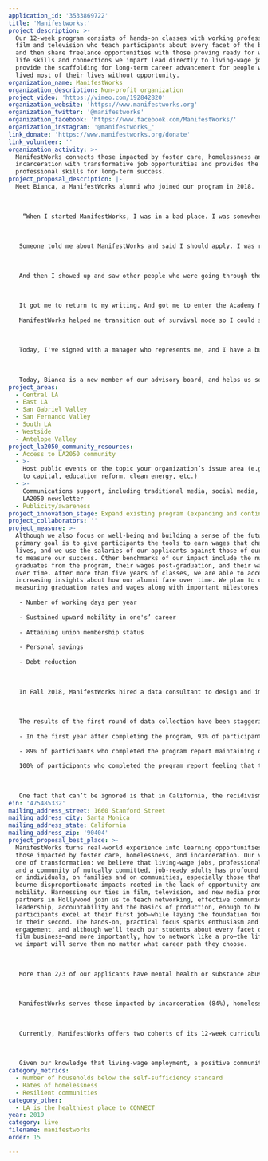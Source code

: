 ```yaml
---
application_id: '3533869722'
title: 'Manifestworks:'
project_description: >-
  Our 12-week program consists of hands-on classes with working professionals in
  film and television who teach participants about every facet of the business —
  and then share freelance opportunities with those proving ready for work. The
  life skills and connections we impart lead directly to living-wage jobs and
  provide the scaffolding for long-term career advancement for people who have
  lived most of their lives without opportunity.
organization_name: ManifestWorks
organization_description: Non-profit organization
project_video: 'https://vimeo.com/192842820'
organization_website: 'https://www.manifestworks.org'
organization_twitter: '@manifestworks'
organization_facebook: 'https://www.facebook.com/ManifestWorks/'
organization_instagram: '@manifestworks_'
link_donate: 'https://www.manifestworks.org/donate'
link_volunteer: ''
organization_activity: >-
  ManifestWorks connects those impacted by foster care, homelessness and
  incarceration with transformative job opportunities and provides the life and
  professional skills for long-term success.
project_proposal_description: |-
  Meet Bianca, a ManifestWorks alumni who joined our program in 2018.
   
   
   
    “When I started ManifestWorks, I was in a bad place. I was somewhere I never expected to be. I was living in a homeless shelter, and this was after I had been in the Air Force and was a veteran. I had lost hope. 
   
   
   
   Someone told me about ManifestWorks and said I should apply. I was really cynical, I didn’t believe anything could come of it. I finally got it together to fill out an application, and I remember the interviews were hard and thinking it didn’t go well. When I got in, I was surprised, but still doubtful. 
   
   
   
   And then I showed up and saw other people who were going through the same thing, and I started to come around. The big moment was when I heard that I didn’t have to focus on my past, but could focus on my potential and my future. That really changed things. 
   
   
   
   It got me to return to my writing. And got me to enter the Academy Nicholl Fellowship. I got to feel proud that my script is in the top 50 screenplays, among thousands of submissions. 
   
   ManifestWorks helped me transition out of survival mode so I could start living and start thriving. 
   
   
   
   Today, I've signed with a manager who represents me, and I have a bunch of scripts I am getting ready to share with the world with my eye on directing my own work. It was a year ago that I was accepted into the program, and as I look back, all of this change couldn’t have happened without ManifestWorks."
   
    
   
   Today, Bianca is a new member of our advisory board, and helps us select our next cohort of participants, in addition to regular class visits to support those following her footsteps. More than just stable housing and consistent income, Bianca has big plans to share her voice. We are so excited to be a part of her journey.
project_areas:
  - Central LA
  - East LA
  - San Gabriel Valley
  - San Fernando Valley
  - South LA
  - Westside
  - Antelope Valley
project_la2050_community_resources:
  - Access to LA2050 community
  - >-
    Host public events on the topic your organization’s issue area (e.g. access
    to capital, education reform, clean energy, etc.) 
  - >-
    Communications support, including traditional media, social media, and
    LA2050 newsletter
  - Publicity/awareness
project_innovation_stage: Expand existing program (expanding and continuing ongoing successful projects)
project_collaborators: ''
project_measure: >-
  Although we also focus on well-being and building a sense of the future, our
  primary goal is to give participants the tools to earn wages that change
  lives, and we use the salaries of our applicants against those of our alumni
  to measure our success. Other benchmarks of our impact include the number of
  graduates from the program, their wages post-graduation, and their wage growth
  over time. After more than five years of classes, we are able to access
  increasing insights about how our alumni fare over time. We plan to continue
  measuring graduation rates and wages along with important milestones such as: 
   
   - Number of working days per year
   
   - Sustained upward mobility in one's’ career
   
   - Attaining union membership status
   
   - Personal savings
   
   - Debt reduction
   
   
   
   In Fall 2018, ManifestWorks hired a data consultant to design and implement ongoing tracking of current participants and alumni. We embarked on a data collection through online surveys of current and former ManifestWorks participants. All data were self-reported by participants in response to standardized survey questions on demographics, employment, financial stability, and overall well-being.
   
   
   
   The results of the first round of data collection have been staggering, some have been reported in response to question #11. We commit to being fully transparent and letting this data validate our mission and our model. Here are some additional highlights:
   
   - In the first year after completing the program, 93% of participants report being employed full- or part-time; this rises to 100% of participants after one or more years
   
   - 89% of participants who completed the program report maintaining or increasing their savings over the past 3 months (40% maintained savings while 49% increased savings)
   
   100% of participants who completed the program report feeling that they have something important to contribute to society (some or all of the time)
   
   
   
   One fact that can’t be ignored is that in California, the recidivism rate is over 65% - a costly problem to our society, the people in it and their future earning potential. The recidivism rate for people who complete our program at ManifestWorks is close to zero. And at the same time, we seed significant possibilities for career growth and earned wages. And more than anything else, we provide a pathway for those impacted by foster care, incarceration and homelessness in Los Angeles to a fulfilling career and of realized potential for the first time in their lives.
ein: '475485332'
mailing_address_street: 1660 Stanford Street
mailing_address_city: Santa Monica
mailing_address_state: California
mailing_address_zip: '90404'
project_proposal_best_place: >-
  ManifestWorks turns real-world experience into learning opportunities for
  those impacted by foster care, homelessness, and incarceration. Our vision is
  one of transformation: we believe that living-wage jobs, professional mentors
  and a community of mutually committed, job-ready adults has profound impacts
  on individuals, on families and on communities, especially those that have
  bourne disproportionate impacts rooted in the lack of opportunity and social
  mobility. Harnessing our ties in film, television, and new media production,
  partners in Hollywood join us to teach networking, effective communication,
  leadership, accountability and the basics of production, enough to help
  participants excel at their first job—while laying the foundation for success
  in their second. The hands-on, practical focus sparks enthusiasm and
  engagement, and although we'll teach our students about every facet of the
  film business—and more importantly, how to network like a pro—the life skills
  we impart will serve them no matter what career path they choose.
   
   
   
   More than 2/3 of our applicants have mental health or substance abuse diagnoses, less than half receive adequate medical care, virtually all have been exposed to violence while living in high-risk neighborhoods, and studies show that close to 60 percent of those leaving incarceration will return to jail. Chronic unemployment or underemployment impacts all of our applicants, their wages—if they exist—are unsustainable, and many of those we serve have never had a job. 
   
   
   
   ManifestWorks serves those impacted by incarceration (84%), homelessness (54%) and foster care (18%), with considerable overlap. Applicants come to us from transitional housing, homeless services organizations, youth homeless organizations, post-incarceration transition homes, corrections, parole and probation officers, and employment services organizations.
   
   
   
   Currently, ManifestWorks offers two cohorts of its 12-week curriculum a year, one in the Spring, and one in the Fall, and we anticipate adding a third cohort in 2020. In addition to the curriculum, we add a few weeks to screen and interview candidates and hold an orientation prior to beginning each session.
   
   
   
   Given our knowledge that living-wage employment, a positive community, and engaged mentors are the most concrete ways to change lives, reduce risky health behaviors and improve long-term outcomes following extensive system contact and homelessness, ManifestWorks offers a unique opportunity towards well-being and personal and professional self-actualization. Our outcomes are unmatched: Not only are they healthier, more self sustaining, more hopeful and earning more money in dynamic and upwardly mobile careers than ever before, but they provide for their families and impact their communities directly. We are literally creating self-sufficiency, providing immediate pathways out of homelessness and fortifying struggling communities with role models, wages and a first chance at opportunity.
category_metrics:
  - Number of households below the self-sufficiency standard
  - Rates of homelessness
  - Resilient communities
category_other:
  - LA is the healthiest place to CONNECT
year: 2019
category: live
filename: manifestworks
order: 15

---
```

